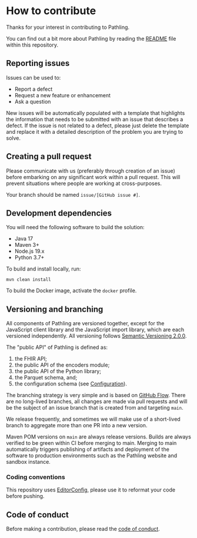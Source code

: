 # How to contribute

Thanks for your interest in contributing to Pathling.

You can find out a bit more about Pathling by reading the [README](README.md)
file within this repository.

## Reporting issues

Issues can be used to:

* Report a defect
* Request a new feature or enhancement
* Ask a question

New issues will be automatically populated with a template that highlights the
information that needs to be submitted with an issue that describes a defect. If
the issue is not related to a defect, please just delete the template and
replace it with a detailed description of the problem you are trying to solve.

## Creating a pull request

Please communicate with us (preferably through creation of an issue) before
embarking on any significant work within a pull request. This will prevent
situations where people are working at cross-purposes.

Your branch should be named `issue/[GitHub issue #]`.

## Development dependencies

You will need the following software to build the solution:

* Java 17
* Maven 3+
* Node.js 19.x
* Python 3.7+

To build and install locally, run:

```
mvn clean install
```

To build the Docker image, activate the `docker` profile.

## Versioning and branching

All components of Pathling are versioned together, except for the JavaScript
client library and the JavaScript import library, which are each versioned
independently. All versioning
follows [Semantic Versioning 2.0.0](https://semver.org/spec/v2.0.0.html).

The "public API" of Pathling is defined as:

1. the FHIR API;
2. the public API of the encoders module;
3. the public API of the Python library;
4. the Parquet schema, and;
5. the configuration schema (see
   [Configuration](https://pathling.csiro.au/docs/configuration.html)).

The branching strategy is very simple and is based on
[GitHub Flow](https://guides.github.com/introduction/flow/). There are no
long-lived branches, all changes are made via pull requests and will be the
subject of an issue branch that is created from and targeting `main`.

We release frequently, and sometimes we will make use of a short-lived branch to
aggregate more than one PR into a new version.

Maven POM versions on `main` are always release versions. Builds are always
verified to be green within CI before merging to main. Merging to main
automatically triggers publishing of artifacts and deployment of the software to
production environments such as the Pathling website and sandbox instance.

### Coding conventions

This repository uses [EditorConfig](https://editorconfig.org/), please use it to
reformat your code before pushing.

## Code of conduct

Before making a contribution, please read the
[code of conduct](CODE_OF_CONDUCT.md).
